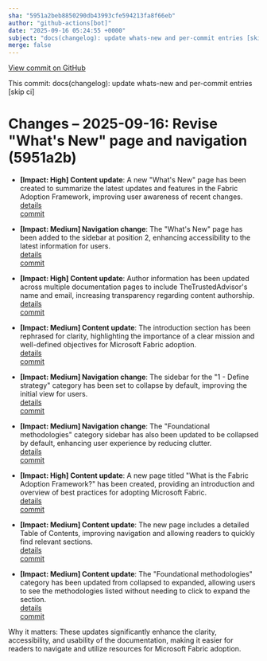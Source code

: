 ```yaml
---
sha: "5951a2beb8850290db43993cfe594213fa8f66eb"
author: "github-actions[bot]"
date: "2025-09-16 05:24:55 +0000"
subject: "docs(changelog): update whats-new and per-commit entries [skip ci]"
merge: false
---
```


[View commit on GitHub](https://github.com/TheTrustedAdvisor/FabricAdoptionFramework/commit/5951a2beb8850290db43993cfe594213fa8f66eb)

This commit: docs(changelog): update whats-new and per-commit entries [skip ci]

# Changes – 2025-09-16: Revise "What's New" page and navigation (5951a2b)

- **[Impact: High] Content update**: A new "What's New" page has been created to summarize the latest updates and features in the Fabric Adoption Framework, improving user awareness of recent changes.  
  [details](/docs/about/changes/2025-09-15-7b5f77df39f67ccb55633de93d57344da9ee2748)  
  [commit](https://github.com/TheTrustedAdvisor/FabricAdoptionFramework/commit/7b5f77df39f67ccb55633de93d57344da9ee2748)

- **[Impact: Medium] Navigation change**: The "What's New" page has been added to the sidebar at position 2, enhancing accessibility to the latest information for users.  
  [details](/docs/about/changes/2025-09-15-7b5f77df39f67ccb55633de93d57344da9ee2748)  
  [commit](https://github.com/TheTrustedAdvisor/FabricAdoptionFramework/commit/7b5f77df39f67ccb55633de93d57344da9ee2748)

- **[Impact: High] Content update**: Author information has been updated across multiple documentation pages to include TheTrustedAdvisor's name and email, increasing transparency regarding content authorship.  
  [details](/docs/about/changes/2025-09-15-7b5f77df39f67ccb55633de93d57344da9ee2748)  
  [commit](https://github.com/TheTrustedAdvisor/FabricAdoptionFramework/commit/7b5f77df39f67ccb55633de93d57344da9ee2748)

- **[Impact: Medium] Content update**: The introduction section has been rephrased for clarity, highlighting the importance of a clear mission and well-defined objectives for Microsoft Fabric adoption.  
  [details](/docs/about/changes/2025-09-15-7b5f77df39f67ccb55633de93d57344da9ee2748)  
  [commit](https://github.com/TheTrustedAdvisor/FabricAdoptionFramework/commit/7b5f77df39f67ccb55633de93d57344da9ee2748)

- **[Impact: Medium] Navigation change**: The sidebar for the "1 - Define strategy" category has been set to collapse by default, improving the initial view for users.  
  [details](/docs/about/changes/2025-09-15-7b5f77df39f67ccb55633de93d57344da9ee2748)  
  [commit](https://github.com/TheTrustedAdvisor/FabricAdoptionFramework/commit/7b5f77df39f67ccb55633de93d57344da9ee2748)

- **[Impact: Medium] Navigation change**: The "Foundational methodologies" category sidebar has also been updated to be collapsed by default, enhancing user experience by reducing clutter.  
  [details](/docs/about/changes/2025-09-15-7b5f77df39f67ccb55633de93d57344da9ee2748)  
  [commit](https://github.com/TheTrustedAdvisor/FabricAdoptionFramework/commit/7b5f77df39f67ccb55633de93d57344da9ee2748)

- **[Impact: High] Content update**: A new page titled "What is the Fabric Adoption Framework?" has been created, providing an introduction and overview of best practices for adopting Microsoft Fabric.  
  [details](/docs/about/changes/2025-09-15-7b5f77df39f67ccb55633de93d57344da9ee2748)  
  [commit](https://github.com/TheTrustedAdvisor/FabricAdoptionFramework/commit/7b5f77df39f67ccb55633de93d57344da9ee2748)

- **[Impact: Medium] Content update**: The new page includes a detailed Table of Contents, improving navigation and allowing readers to quickly find relevant sections.  
  [details](/docs/about/changes/2025-09-15-7b5f77df39f67ccb55633de93d57344da9ee2748)  
  [commit](https://github.com/TheTrustedAdvisor/FabricAdoptionFramework/commit/7b5f77df39f67ccb55633de93d57344da9ee2748)

- **[Impact: Medium] Content update**: The "Foundational methodologies" category has been updated from collapsed to expanded, allowing users to see the methodologies listed without needing to click to expand the section.  
  [details](/docs/about/changes/2025-09-15-7b5f77df39f67ccb55633de93d57344da9ee2748)  
  [commit](https://github.com/TheTrustedAdvisor/FabricAdoptionFramework/commit/7b5f77df39f67ccb55633de93d57344da9ee2748)

Why it matters: These updates significantly enhance the clarity, accessibility, and usability of the documentation, making it easier for readers to navigate and utilize resources for Microsoft Fabric adoption.
